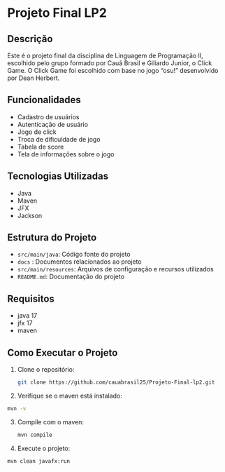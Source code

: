 # Projeto Final LP2

## Descrição
Este é o projeto final da disciplina de Linguagem de Programação II, escolhido pelo grupo formado por Cauã Brasil e Giliardo Junior, o Click Game. O Click Game foi escolhido com base no jogo “osu!” desenvolvido por Dean Herbert.

## Funcionalidades
- Cadastro de usuários
- Autenticação de usuário
- Jogo de click
- Troca de dificuldade de jogo
- Tabela de score
- Tela de informações sobre o jogo

## Tecnologias Utilizadas
- Java
- Maven
- JFX
- Jackson

## Estrutura do Projeto
- `src/main/java`: Código fonte do projeto
- `docs` : Documentos relacionados ao projeto
- `src/main/resources`: Arquivos de configuração e recursos utilizados
- `README.md`: Documentação do projeto

## Requisitos
- java 17
- jfx 17
- maven

## Como Executar o Projeto
1. Clone o repositório:
   ```bash
   git clone https://github.com/cauabrasil25/Projeto-Final-lp2.git
   ```
2. Verifique se o maven está instalado:
  ```bash
  mvn -v
  ```
3. Compile com o maven:
   ```bash
   mvn compile
   ```
4. Execute o projeto:
  ```bash
  mvn clean javafx:run
  ```
